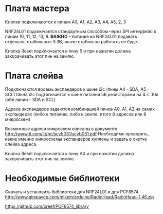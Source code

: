 # Плата мастера
Кнопки подключаются к пинам A0, А1, А2, А3, А4, A5, 2, 3

NRF24L01 подключается стандартным способом через SPI интерфейс к пинам 10, 11, 12, 13, 8. **ВАЖНО** - питание на NRF24L01 подавать отдельно, стабильные 3.3В, иначе стабильно работать не будет.

Кнопка Reset подключается к пину 5 и при нажатии должна закорачивать этот пин на землю.

# Плата слейва
Подключаются восемь экспандеров к шине i2c (пины A4 - SDA, A5 - SCL)
Шина i2c подтягивается к шине питания 5В резисторами на 4.7...10к (обе линии - SDA и SCL)

Адреса экспандеров задаются комбинацией пинов А0, А1, А2 на самих экспандерах (либо к питанию, либо к земле, итого 8 адресов или 8 микросхем)

Возможные адреса микросхем описаны в документе http://www.ti.com/lit/ml/scyb031/scyb031.pdf
Необходимо проверить, какие именно микросхемы экспандеров куплены и задать в скетче слейва адреса.

Кнопка Reset подключается к пину А0 и при нажатии должна закорачивать этот пин на землю.


# Необходимые библиотеки
Скачать и установить библиотеки для NRF24L01 и для PCF8574
http://www.airspayce.com/mikem/arduino/RadioHead/RadioHead-1.46.zip

https://github.com/xreef/PCF8574_library
